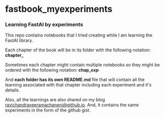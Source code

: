 # fastbook_myexperiments
<h3>Learning FastAI by experiments</h3>

This repo contains notebooks that I tried creating while I am learning the FastAI library. 

Each chapter of the book will be in its folder with the following notation:
<strong>chapter_<num></strong>

Sometimes each chapter might contain multiple notebooks so they might be ordered with the following notation:
<strong>chap_<num>_exp_<num></strong>

And <b>each folder has its own README.md</b> file that will contain all the learning associated with that chapter including each experiment and it's details.

Also, all the learnings are also shared on my blog <a href="https://ravichandraveeramachaneni@github.io">ravichandraveeramachaneni@github.io</a>. And, it contains the same experiments in the form of the github gist.

